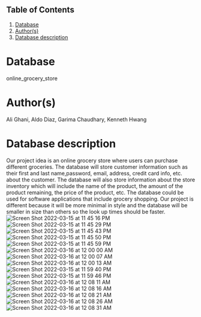 ## Table of Contents
1. [Database](#database)
1. [Author(s)](#author)
1. [Database description](#description)
# Database
online_grocery_store
# Author(s)
Ali Ghani,
Aldo Diaz,
Garima Chaudhary,
Kenneth Hwang
# Database description
Our project idea is an online grocery store where users can purchase different groceries. The database will store customer information such as their first and last name,password, email, address, credit card info, etc. about the customer. The database will also store information about the store inventory which will include the name of the product, the amount of the product remaining, the price of the product, etc. The database could be used for software applications that include grocery shopping. Our project is different because it will be more minimal in style and the database will be smaller in size than others so the look up times should be faster.
![Screen Shot 2022-03-15 at 11 45 16 PM](https://user-images.githubusercontent.com/61337965/158519546-7ae6dd47-55bf-480c-b7e3-3fdd75a78f7a.png)
![Screen Shot 2022-03-15 at 11 45 29 PM](https://user-images.githubusercontent.com/61337965/158519548-ad37ca0c-99dd-4667-b2ba-d4176e384057.png)
![Screen Shot 2022-03-15 at 11 45 43 PM](https://user-images.githubusercontent.com/61337965/158519549-e4d6e399-f7aa-43b7-8526-5110d8620cda.png)
![Screen Shot 2022-03-15 at 11 45 50 PM](https://user-images.githubusercontent.com/61337965/158519551-0682686a-d0ec-47f2-b8bf-e410984589b1.png)
![Screen Shot 2022-03-15 at 11 45 59 PM](https://user-images.githubusercontent.com/61337965/158519552-676c53d1-7386-4882-b7b1-ad263dbb6892.png)
![Screen Shot 2022-03-16 at 12 00 00 AM](https://user-images.githubusercontent.com/61337965/158519977-c2ebabc5-6eab-41b4-85f1-19517298d51c.png)
![Screen Shot 2022-03-16 at 12 00 07 AM](https://user-images.githubusercontent.com/61337965/158519979-ffbf334f-f964-4e55-be80-329659780e42.png)
![Screen Shot 2022-03-16 at 12 00 13 AM](https://user-images.githubusercontent.com/61337965/158519982-3c6abc25-af96-4909-a79b-984ceca487cd.png)
![Screen Shot 2022-03-15 at 11 59 40 PM](https://user-images.githubusercontent.com/61337965/158519983-36933949-20f5-479d-896d-2001cb373c1f.png)
![Screen Shot 2022-03-15 at 11 59 46 PM](https://user-images.githubusercontent.com/61337965/158519985-7e9a23ec-4818-4495-8a75-5c9bfeab520e.png)![Screen Shot 2022-03-16 at 12 08 11 AM](https://user-images.githubusercontent.com/61337965/158520791-092e15b0-e011-45bd-a202-87f7e33dc5ab.png)
![Screen Shot 2022-03-16 at 12 08 16 AM](https://user-images.githubusercontent.com/61337965/158520794-d32f278f-093b-4fc7-8a1a-838baff9ca5e.png)
![Screen Shot 2022-03-16 at 12 08 21 AM](https://user-images.githubusercontent.com/61337965/158520795-9cab5e49-f956-456a-bf52-325a5817a87b.png)
![Screen Shot 2022-03-16 at 12 08 26 AM](https://user-images.githubusercontent.com/61337965/158520796-d8efa4ac-b1b6-4e46-92ea-4f743218d482.png)
![Screen Shot 2022-03-16 at 12 08 31 AM](https://user-images.githubusercontent.com/61337965/158520797-6943d8bb-4a36-45b2-af55-668c7e83fbd6.png)

